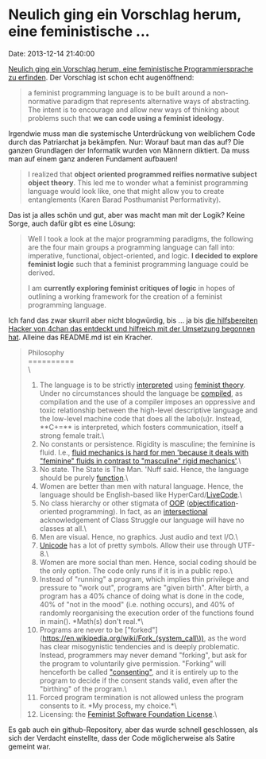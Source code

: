 Neulich ging ein Vorschlag herum, eine feministische \...
=========================================================

Date: 2013-12-14 21:40:00

[Neulich ging ein Vorschlag herum, eine feministische Programmiersprache
zu
erfinden](http://www.hastac.org/blogs/ari-schlesinger/2013/11/26/feminism-and-programming-languages).
Der Vorschlag ist schon echt augenöffnend:

> a feminist programming language is to be built around a non-normative
> paradigm that represents alternative ways of abstracting. The intent
> is to encourage and allow new ways of thinking about problems such
> that **we can code using a feminist ideology**.

Irgendwie muss man die systemische Unterdrückung von weiblichem Code
durch das Patriarchat ja bekämpfen. Nur: Worauf baut man das auf? Die
ganzen Grundlagen der Informatik wurden von Männern diktiert. Da muss
man auf einem ganz anderen Fundament aufbauen!

> I realized that **object oriented programmed reifies normative subject
> object theory**. This led me to wonder what a feminist programming
> language would look like, one that might allow you to create
> entanglements (Karen Barad Posthumanist Performativity).

Das ist ja alles schön und gut, aber was macht man mit der Logik? Keine
Sorge, auch dafür gibt es eine Lösung:

> Well I took a look at the major programming paradigms, the following
> are the four main groups a programming language can fall into:
> imperative, functional, object-oriented, and logic. **I decided to
> explore feminist logic** such that a feminist programming language
> could be derived.
>
> I am **currently exploring feminist critiques of logic** in hopes of
> outlining a working framework for the creation of a feminist
> programming language.

Ich fand das zwar skurril aber nicht blogwürdig, bis \... ja bis [die
hilfsbereiten Hacker von 4chan das entdeckt und hilfreich mit der
Umsetzung begonnen
hat](http://feministsoftwarefoundation.org/C-plus-Equality/). Alleine
das README.md ist ein Kracher.

> Philosophy\
> ==========\
> \
> 1. The language is to be strictly
> [interpreted](https://en.wikipedia.org/wiki/Interpreted_language)
> using [feminist
> theory](https://en.wikipedia.org/wiki/Feminist_theory). Under no
> circumstances should the language be
> [compiled](https://en.wikipedia.org/wiki/Compiled_language), as
> compilation and the use of a compiler imposes an oppressive and toxic
> relationship between the high-level descriptive language and the
> low-level machine code that does all the labo(u)r. Instead,
> \*\*C+=\*\* is interpreted, which fosters communication, itself a
> strong female trait.\
> 2. No constants or persistence. Rigidity is masculine; the feminine is
> fluid. I.e., [fluid mechanics is hard for men \'because it deals with
> \"feminine\" fluids in contrast to \"masculine\" rigid
> mechanics\'](https://en.wikipedia.org/wiki/Luce_Irigaray).\
> 3. No state. The State is The Man. \'Nuff said. Hence, the language
> should be purely
> [function](https://en.wikipedia.org/wiki/Functional_language).\
> 4. Women are better than men with natural language. Hence, the
> language should be English-based like
> HyperCard/[LiveCode](https://en.wikipedia.org/wiki/LiveCode#Examples).\
> 5. No class hierarchy or other stigmata of
> [OOP](https://en.wikipedia.org/wiki/Object-oriented_programming)
> ([objectification](https://en.wikipedia.org/wiki/Sexual_objectification)-oriented
> programming). In fact, as an
> [intersectional](http://geekfeminism.wikia.com/wiki/Intersectionality)
> acknowledgement of Class Struggle our language will have no classes at
> all.\
> 6. Men are visual. Hence, no graphics. Just audio and text I/O.\
> 7. [Unicode](https://en.wikipedia.org/wiki/Unicode) has a lot of
> pretty symbols. Allow their use through UTF-8.\
> 8. Women are more social than men. Hence, social coding should be the
> only option. The code only runs if it is in a public repo.\
> 9. Instead of \"running\" a program, which implies thin privilege and
> pressure to \"work out\", programs are \"given birth\". After birth, a
> program has a 40% chance of doing what is done in the code, 40% of
> \"not in the mood\" (i.e. nothing occurs), and 40% of randomly
> reorganising the execution order of the functions found in main().
> \*Math(s) don\'t real.\*\
> 10. Programs are never to be
> [\"forked\"](https://en.wikipedia.org/wiki/Fork_(system_call\)), as
> the word has clear misogynistic tendencies and is deeply problematic.
> Instead, programmers may never demand \"forking\", but ask for the
> program to voluntarily give permission. \"Forking\" will henceforth be
> called [\"consenting\"](https://en.wikipedia.org/wiki/Consent), and it
> is entirely up to the program to decide if the consent stands valid,
> even after the \"birthing\" of the program.\
> 11. Forced program termination is not allowed unless the program
> consents to it. \*My process, my choice.\*\
> 12. Licensing: the [Feminist Software Foundation
> License](https://github.com/FeministSoftwareFoundation/C-plus-Equality/blob/mistress/LICENSE).\

Es gab auch ein github-Repository, aber das wurde schnell geschlossen,
als sich der Verdacht einstellte, dass der Code möglicherweise als
Satire gemeint war.
